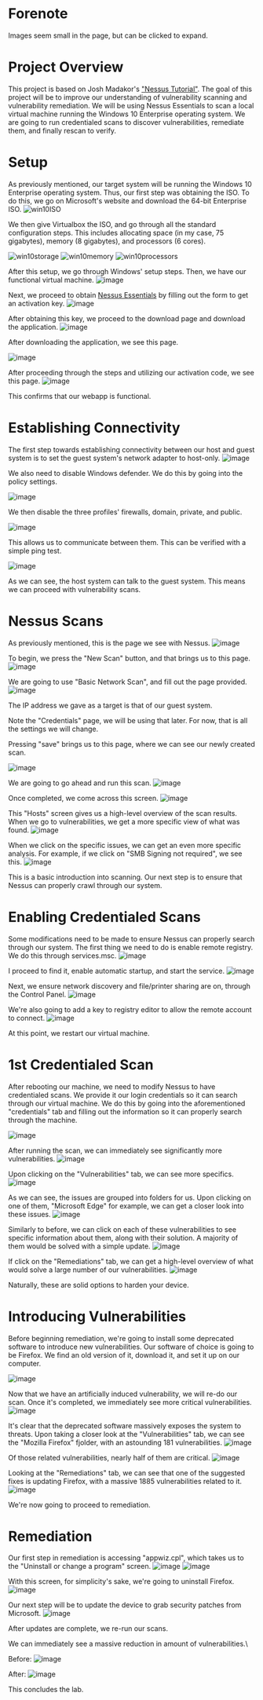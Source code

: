 # Forenote
Images seem small in the page, but can be clicked to expand. 


# Project Overview
This project is based on Josh Madakor's ["Nessus Tutorial"](https://www.youtube.com/watch?v=lT6Px9zJM3s&list=PLBGe27gFBzHTZ28rbovKBDczFyzQOGLS_&index=3). The goal of this project will be to improve our understanding of vulnerability scanning and vulnerability remediation. We will be using Nessus Essentials to scan a local virtual machine running the Windows 10 Enterprise operating system. We are going to run credentialed scans to discover vulnerabilities, remediate them, and finally rescan to verify. 

# Setup

As previously mentioned, our target system will be running the Windows 10 Enterprise operating system. Thus, our first step was obtaining the ISO. To do this, we go on Microsoft's website and download the 64-bit Enterprise ISO.
![win10ISO](https://github.com/mkathia/malware-analysis/assets/113075504/27755319-71da-48d1-ad18-027e8360d9d2)

We then give Virtualbox the ISO, and go through all the standard configuration steps. This includes allocating space (in my case, 75 gigabytes), memory (8 gigabytes), and processors (6 cores).

![win10storage](https://github.com/mkathia/malware-analysis/assets/113075504/1d2a124c-8c74-4a49-a6d5-c58dea1fd2f3)
![win10memory](https://github.com/mkathia/malware-analysis/assets/113075504/3f6a8252-2fec-46c0-bfa9-695aae17b4ce)
![win10processors](https://github.com/mkathia/malware-analysis/assets/113075504/4fb8f41d-7e3d-477b-81e1-e15a231c978c)

After this setup, we go through Windows' setup steps. Then, we have our functional virtual machine.
![image](https://github.com/mkathia/nessus-lab/assets/113075504/c02e3597-fa26-4f16-9514-d4bee8ad26d9)

Next, we proceed to obtain [Nessus Essentials](https://www.tenable.com/products/nessus/nessus-essentials) by filling out the form to get an activation key.
![image](https://github.com/mkathia/nessus-lab/assets/113075504/d84a4f27-ff91-42b5-9a4c-acede8a32d9a)

After obtaining this key, we proceed to the download page and download the application.
![image](https://github.com/mkathia/nessus-lab/assets/113075504/7cb32067-e150-43a6-ab8e-da850e11e838)

After downloading the application, we see this page.

![image](https://github.com/mkathia/nessus-lab/assets/113075504/4665b0f2-c622-4ee0-b48c-969ff89e071c)

After proceeding through the steps and utilizing our activation code, we see this page.
![image](https://github.com/mkathia/nessus-lab/assets/113075504/69546c92-d2a6-42a4-b861-e03be65cd5bf)

This confirms that our webapp is functional. 

# Establishing Connectivity

The first step towards establishing connectivity between our host and guest system is to set the guest system's network adapter to host-only.
![image](https://github.com/mkathia/nessus-lab/assets/113075504/32aa11b8-0e2c-4095-84f7-d275f0b781fe)

We also need to disable Windows defender. We do this by going into the policy settings.

![image](https://github.com/mkathia/nessus-lab/assets/113075504/3077c108-345f-4c9d-9e68-2caf4ac40323)

We then disable the three profiles' firewalls, domain, private, and public.

![image](https://github.com/mkathia/nessus-lab/assets/113075504/a7585838-f5b3-40cf-991a-6a98cfaceda1)

This allows us to communicate between them. This can be verified with a simple ping test.

![image](https://github.com/mkathia/nessus-lab/assets/113075504/98d5dd9b-b6c9-4448-b9ae-2d50e985bff4)

As we can see, the host system can talk to the guest system. This means we can proceed with vulnerability scans. 

# Nessus Scans

As previously mentioned, this is the page we see with Nessus.
![image](https://github.com/mkathia/nessus-lab/assets/113075504/69546c92-d2a6-42a4-b861-e03be65cd5bf)

To begin, we press the "New Scan" button, and that brings us to this page.
![image](https://github.com/mkathia/nessus-lab/assets/113075504/a85b45dd-3a5d-472e-b027-8bcc904dd01b)

We are going to use "Basic Network Scan", and fill out the page provided.
![image](https://github.com/mkathia/nessus-lab/assets/113075504/d8640ee3-8755-427e-bbc2-d3d386dc49aa)

The IP address we gave as a target is that of our guest system.

Note the "Credentials" page, we will be using that later. For now, that is all the settings we will change.

Pressing "save" brings us to this page, where we can see our newly created scan.

![image](https://github.com/mkathia/nessus-lab/assets/113075504/875f5ef3-ce16-45f8-af57-dd17ece230b0)

We are going to go ahead and run this scan.
![image](https://github.com/mkathia/nessus-lab/assets/113075504/53ad496d-c0a2-456c-a925-8c5fae8d0546)

Once completed, we come across this screen.
![image](https://github.com/mkathia/nessus-lab/assets/113075504/37e4c17f-9b85-44f7-8ec5-79782c623841)

This "Hosts" screen gives us a high-level overview of the scan results. When we go to vulnerabilities, we get a more specific view of what was found. 
![image](https://github.com/mkathia/nessus-lab/assets/113075504/860e9a84-03cb-41c3-9853-537003804604)

When we click on the specific issues, we can get an even more specific analysis. For example, if we click on "SMB Signing not required", we see this.
![image](https://github.com/mkathia/nessus-lab/assets/113075504/525ff134-644d-4474-9312-6b7594a2c7f3)

This is a basic introduction into scanning. Our next step is to ensure that Nessus can properly crawl through our system.

# Enabling Credentialed Scans

Some modifications need to be made to ensure Nessus can properly search through our system. The first thing we need to do is enable remote registry. We do this through services.msc.
![image](https://github.com/mkathia/nessus-lab/assets/113075504/e825cd42-995c-4213-ad3d-c4852a0f3a1a)

I proceed to find it, enable automatic startup, and start the service.
![image](https://github.com/mkathia/nessus-lab/assets/113075504/08d17f25-7893-432d-8478-91ec05bc7ffe)

Next, we ensure network discovery and file/printer sharing are on, through the Control Panel.
![image](https://github.com/mkathia/nessus-lab/assets/113075504/6be0ea9f-64e9-4119-900f-a5921cce3e9a)

We're also going to add a key to registry editor to allow the remote account to connect.
![image](https://github.com/mkathia/nessus-lab/assets/113075504/b0de1e9a-44f7-46e7-941f-9e1b10963ad0)

At this point, we restart our virtual machine.

# 1st Credentialed Scan

After rebooting our machine, we need to modify Nessus to have credentialed scans. We provide it our login credentials so it can search through our virtual machine. We do this by going into the aforementioned "credentials" tab and filling out the information so it can properly search through the machine.

![image](https://github.com/mkathia/nessus-lab/assets/113075504/b249544a-0ab1-4912-b444-0ac9d196d569)

After running the scan, we can immediately see significantly more vulnerabilities.
![image](https://github.com/mkathia/nessus-lab/assets/113075504/0c49d021-3ca0-402f-823a-7f6d2b003ccb)

Upon clicking on the "Vulnerabilities" tab, we can see more specifics.
![image](https://github.com/mkathia/nessus-lab/assets/113075504/e99f9fdd-6372-4def-997e-9672095a5c24)

As we can see, the issues are grouped into folders for us. Upon clicking on one of them, "Microsoft Edge" for example, we can get a closer look into these issues.
![image](https://github.com/mkathia/nessus-lab/assets/113075504/0b573df8-105c-4b04-8af3-3742a565468a)

Similarly to before, we can click on each of these vulnerabilities to see specific information about them, along with their solution. A majority of them would be solved with a simple update. 
![image](https://github.com/mkathia/nessus-lab/assets/113075504/617fbfb1-2d14-46ef-a7be-a6c9a270fa09)

If click on the "Remediations" tab, we can get a high-level overview of what would solve a large number of our vulnerabilities. 
![image](https://github.com/mkathia/nessus-lab/assets/113075504/52bba02c-46b1-4672-a8ee-486f6068e7e5)

Naturally, these are solid options to harden your device.

# Introducing Vulnerabilities

Before beginning remediation, we're going to install some deprecated software to introduce new vulnerabilities. Our software of choice is going to be Firefox. We find an old version of it, download it, and set it up on our computer.

![image](https://github.com/mkathia/nessus-lab/assets/113075504/61a33790-d10a-44c8-a6c3-6f4b4414671f)

Now that we have an artificially induced vulnerability, we will re-do our scan. Once it's completed, we immediately see more critical vulnerabilities. 
![image](https://github.com/mkathia/nessus-lab/assets/113075504/b720d483-cc89-4232-8231-942193de9db1)

It's clear that the deprecated software massively exposes the system to threats. Upon taking a closer look at the "Vulnerabilities" tab, we can see the "Mozilla Firefox" fjolder, with an astounding 181 vulnerabilities. 
![image](https://github.com/mkathia/nessus-lab/assets/113075504/a1ff2502-c75c-4d84-8efe-07fd41c7e6ea)

Of those related vulnerabilities, nearly half of them are critical.
![image](https://github.com/mkathia/nessus-lab/assets/113075504/4a490b5b-c112-42b4-8f12-58e2fcea2a7d)

Looking at the "Remediations" tab, we can see that one of the suggested fixes is updating Firefox, with a massive 1885 vulnerabilities related to it.
![image](https://github.com/mkathia/nessus-lab/assets/113075504/a16d04b8-a7ec-4264-8cb4-715f0cd0cb6a)

We're now going to proceed to remediation.

# Remediation

Our first step in remediation is accessing "appwiz.cpl", which takes us to the "Uninstall or change a program" screen.
![image](https://github.com/mkathia/nessus-lab/assets/113075504/5cd15b14-45b0-4981-ad94-7db080b62380)
![image](https://github.com/mkathia/nessus-lab/assets/113075504/fe2d8302-4eb0-4404-923d-75128c9ab041)

With this screen, for simplicity's sake, we're going to uninstall Firefox.
![image](https://github.com/mkathia/nessus-lab/assets/113075504/a27f39b3-fe63-48bf-8f8c-73ea5d4ab9e1)

Our next step will be to update the device to grab security patches from Microsoft.
![image](https://github.com/mkathia/nessus-lab/assets/113075504/ce4155b0-3b84-4a87-9151-7b416230bbc7)

After updates are complete, we re-run our scans.

We can immediately see a massive reduction in amount of vulnerabilities.\

Before:
![image](https://github.com/mkathia/nessus-lab/assets/113075504/0ce4297b-ba0e-449c-9547-c5e17e470bc4)

After:
![image](https://github.com/mkathia/nessus-lab/assets/113075504/acf7439e-b396-4e08-8839-a842c935229b)

This concludes the lab.
